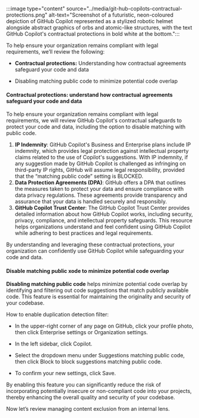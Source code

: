 :::image type="content" source="../media/git-hub-copilots-contractual-protections.png" alt-text="Screenshot of a futuristic, neon-coloured depiction of GitHub Copilot represented as a stylized robotic helmet alongside abstract graphics of orbs and atomic-like structures, with the text GitHub Copilot's contractual protections in bold white at the bottom.":::

To help ensure your organization remains compliant with legal requirements, we’ll review the following:

- **Contractual protections:** Understanding how contractual agreements safeguard your code and data

- Disabling matching public code to minimize potential code overlap

#### Contractual protections: understand how contractual agreements safeguard your code and data

To help ensure your organization remains compliant with legal requirements, we will review GitHub Copilot's contractual safeguards to protect your code and data, including the option to disable matching with public code.

1. **IP Indemnity**: GitHub Copilot's Business and Enterprise plans include IP indemnity, which provides legal protection against intellectual property claims related to the use of Copilot's suggestions. With IP indemnity, if any suggestion made by GitHub Copilot is challenged as infringing on third-party IP rights, GitHub will assume legal responsibility, provided that the “matching public code” setting is BLOCKED.
1. **Data Protection Agreements (DPA)**: GitHub offers a DPA that outlines the measures taken to protect your data and ensure compliance with data privacy regulations. These agreements provide transparency and assurance that your data is handled securely and responsibly.
1. **GitHub Copilot Trust Center**: The GitHub Copilot Trust Center provides detailed information about how GitHub Copilot works, including security, privacy, compliance, and intellectual property safeguards. This resource helps organizations understand and feel confident using GitHub Copilot while adhering to best practices and legal requirements.

By understanding and leveraging these contractual protections, your organization can confidently use GitHub Copilot while safeguarding your code and data.

#### Disable matching public xode to minimize potential code overlap

**Disabling matching public code** helps minimize potential code overlap by identifying and filtering out code suggestions that match publicly available code. This feature is essential for maintaining the originality and security of your codebase.

How to enable duplication detection filter:

- In the upper-right corner of any page on GitHub, click your profile photo, then click Enterprise settings or Organization settings.

- In the left sidebar, click Copilot.

- Select the dropdown menu under Suggestions matching public code, then click Block to block suggestions matching public code.

- To confirm your new settings, click Save.

By enabling this feature you can significantly reduce the risk of incorporating potentially insecure or non-compliant code into your projects, thereby enhancing the overall quality and security of your codebase.

Now let’s review managing content exclusion from an internal lens. 